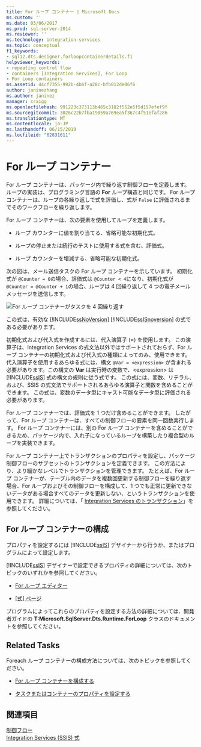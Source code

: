 ```yaml
---
title: For ループ コンテナー | Microsoft Docs
ms.custom: ''
ms.date: 03/06/2017
ms.prod: sql-server-2014
ms.reviewer: ''
ms.technology: integration-services
ms.topic: conceptual
f1_keywords:
- sql12.dts.designer.forloopcontainerdetails.f1
helpviewer_keywords:
- repeating control flow
- containers [Integration Services], For Loop
- For Loop containers
ms.assetid: 44cf7355-992b-4bbf-a28c-bfb012de06f6
author: janinezhang
ms.author: janinez
manager: craigg
ms.openlocfilehash: 991223c373113b465c3182f552e5f5d157efef9f
ms.sourcegitcommit: 3026c22b7fba19059a769ea5f367c4f51efaf286
ms.translationtype: MT
ms.contentlocale: ja-JP
ms.lasthandoff: 06/15/2019
ms.locfileid: "62831611"
---
```

# <a name="for-loop-container"></a>For ループ コンテナー
  For ループ コンテナーは、パッケージ内で繰り返す制御フローを定義します。 ループの実装は、プログラミング言語の **For** ループ構造と同じです。 For ループ コンテナーは、ループの各繰り返しで式を評価し、式が `False` に評価されるまでそのワークフローを繰り返します。  
  
 For ループ コンテナーは、次の要素を使用してループを定義します。  
  
-   ループ カウンターに値を割り当てる、省略可能な初期化式。  
  
-   ループの停止または続行のテストに使用する式を含む、評価式。  
  
-   ループ カウンターを増減する、省略可能な初期化式。  
  
 次の図は、メール送信タスクの For ループ コンテナーを示しています。 初期化式が `@Counter = 0`の場合、評価式は `@Counter < 4`になり、初期化式が `@Counter = @Counter + 1`の場合、ループは 4 回繰り返して 4 つの電子メール メッセージを送信します。  
  
 ![For ループ コンテナーがタスクを 4 回繰り返す](../media/ssis-forloop.gif "For ループ コンテナーがタスクを 4 回繰り返す")  
  
 この式は、有効な [!INCLUDE[ssNoVersion](../../includes/ssnoversion-md.md)] [!INCLUDE[ssISnoversion](../../includes/ssisnoversion-md.md)] の式である必要があります。  
  
 初期化式および代入式を作成するには、代入演算子 (=) を使用します。 この演算子は、Integration Services の式文法以外ではサポートされておらず、For ループ コンテナーの初期化式および代入式の種類によってのみ、使用できます。 代入演算子を使用するあらゆる式には、構文 `@Var = <expression>` が含まれる必要があります。この構文の **Var** は実行時の変数で、\<expression> は [!INCLUDE[ssIS](../../../includes/ssis-md.md)] 式の構文の規則に従う式です。 この式には、変数、リテラル、および、SSIS の式文法でサポートされるあらゆる演算子と関数を含めることができます。 この式は、変数のデータ型にキャスト可能なデータ型に評価される必要があります。  
  
 For ループ コンテナーでは、評価式を 1 つだけ含めることができます。 したがって、For ループ コンテナーは、すべての制御フローの要素を同一回数実行します。 For ループ コンテナーには、別の For ループ コンテナーを含めることができるため、パッケージ内で、入れ子になっているループを構築したり複合型のループを実装できます。  
  
 For ループ コンテナー上でトランザクションのプロパティを設定し、パッケージ制御フローのサブセットのトランザクションを定義できます。 この方法により、より細かなレベルでトランザクションを管理できます。 たとえば、For ループ コンテナーが、テーブル内のデータを複数回更新する制御フローを繰り返す場合、For ループおよびその制御フローを構成して、1 つでも正常に更新できないデータがある場合すべてのデータを更新しない、というトランザクションを使用できます。 詳細については、「 [Integration Services のトランザクション](../integration-services-transactions.md)」を参照してください。  
  
## <a name="configuration-of-the-for-loop-container"></a>For ループ コンテナーの構成  
 プロパティを設定するには [!INCLUDE[ssIS](../../../includes/ssis-md.md)] デザイナーから行うか、またはプログラムによって設定します。  
  
 [!INCLUDE[ssIS](../../../includes/ssis-md.md)] デザイナーで設定できるプロパティの詳細については、次のトピックのいずれかを参照してください。  
  
-   [For ループ エディター](../for-loop-editor.md)  
  
-   [[式] ページ](../expressions/expressions-page.md)  
  
 プログラムによってこれらのプロパティを設定する方法の詳細については、開発者ガイドの **T:Microsoft.SqlServer.Dts.Runtime.ForLoop** クラスのドキュメントを参照してください。  
  
## <a name="related-tasks"></a>Related Tasks  
 Foreach ループ コンテナーの構成方法については、次のトピックを参照してください。  
  
-   [For ループ コンテナーを構成する](for-loop-container.md)  
  
-   [タスクまたはコンテナーのプロパティを設定する](../set-the-properties-of-a-task-or-container.md)  
  
## <a name="see-also"></a>関連項目  
 [制御フロー](control-flow.md)   
 [Integration Services (SSIS) 式](../expressions/integration-services-ssis-expressions.md)  
  
  
